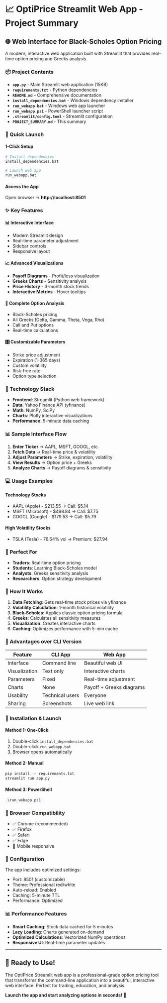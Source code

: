 # 📈 OptiPrice Streamlit Web App - Project Summary

## 🌐 Web Interface for Black-Scholes Option Pricing

A modern, interactive web application built with Streamlit that provides real-time option pricing and Greeks analysis.

### 📦 Project Contents

- **`app.py`** - Main Streamlit web application (15KB)
- **`requirements.txt`** - Python dependencies
- **`README.md`** - Comprehensive documentation
- **`install_dependencies.bat`** - Windows dependency installer
- **`run_webapp.bat`** - Windows web app launcher
- **`run_webapp.ps1`** - PowerShell launcher script
- **`.streamlit/config.toml`** - Streamlit configuration
- **`PROJECT_SUMMARY.md`** - This summary

### 🚀 Quick Launch

#### **1-Click Setup**
```bash
# Install dependencies
install_dependencies.bat

# Launch web app
run_webapp.bat
```

#### **Access the App**
Open browser → **http://localhost:8501**

### ✨ Key Features

#### **📊 Interactive Interface**
- Modern Streamlit design
- Real-time parameter adjustment
- Sidebar controls
- Responsive layout

#### **📈 Advanced Visualizations**
- **Payoff Diagrams** - Profit/loss visualization
- **Greeks Charts** - Sensitivity analysis
- **Price History** - 3-month stock trends
- **Interactive Metrics** - Hover tooltips

#### **🔢 Complete Option Analysis**
- Black-Scholes pricing
- All Greeks (Delta, Gamma, Theta, Vega, Rho)
- Call and Put options
- Real-time calculations

#### **🎛️ Customizable Parameters**
- Strike price adjustment
- Expiration (1-365 days)
- Custom volatility
- Risk-free rate
- Option type selection

### 🔧 Technology Stack

- **Frontend**: Streamlit (Python web framework)
- **Data**: Yahoo Finance API (yfinance)
- **Math**: NumPy, SciPy
- **Charts**: Plotly interactive visualizations
- **Performance**: 5-minute data caching

### 📊 Sample Interface Flow

1. **Enter Ticker** → AAPL, MSFT, GOOGL, etc.
2. **Fetch Data** → Real-time price & volatility
3. **Adjust Parameters** → Strike, expiration, volatility
4. **View Results** → Option price + Greeks
5. **Analyze Charts** → Payoff diagrams & sensitivity

### 💻 Usage Examples

#### **Technology Stocks**
- AAPL (Apple) - $213.55 → Call: $5.14
- MSFT (Microsoft) - $498.84 → Call: $7.75
- GOOGL (Google) - $179.53 → Call: $5.79

#### **High Volatility Stocks**
- TSLA (Tesla) - 76.64% vol → Premium: $27.94

### 🎯 Perfect For

- **Traders**: Real-time option pricing
- **Students**: Learning Black-Scholes model
- **Analysts**: Greeks sensitivity analysis
- **Researchers**: Option strategy development

### 🔄 How It Works

1. **Data Fetching**: Gets real-time stock prices via yfinance
2. **Volatility Calculation**: 1-month historical volatility
3. **Black-Scholes**: Applies classic option pricing formula
4. **Greeks**: Calculates all sensitivity measures
5. **Visualization**: Creates interactive charts
6. **Caching**: Optimizes performance with 5-min cache

### 🌟 Advantages over CLI Version

| Feature | CLI App | Web App |
|---------|---------|---------|
| Interface | Command line | Beautiful web UI |
| Visualization | Text only | Interactive charts |
| Parameters | Fixed | Real-time adjustment |
| Charts | None | Payoff + Greeks diagrams |
| Usability | Technical users | Everyone |
| Sharing | Screenshots | Live web link |

### 🚀 Installation & Launch

#### **Method 1: One-Click**
1. Double-click `install_dependencies.bat`
2. Double-click `run_webapp.bat`
3. Browser opens automatically

#### **Method 2: Manual**
```bash
pip install -r requirements.txt
streamlit run app.py
```

#### **Method 3: PowerShell**
```powershell
.\run_webapp.ps1
```

### 📱 Browser Compatibility

- ✅ Chrome (recommended)
- ✅ Firefox
- ✅ Safari
- ✅ Edge
- 📱 Mobile responsive

### 🔧 Configuration

The app includes optimized settings:
- Port: 8501 (customizable)
- Theme: Professional red/white
- Auto-reload: Enabled
- Caching: 5-minute TTL
- Performance: Optimized

### 📊 Performance Features

- **Smart Caching**: Stock data cached for 5 minutes
- **Lazy Loading**: Charts generated on-demand
- **Optimized Calculations**: Vectorized NumPy operations
- **Responsive UI**: Real-time parameter updates

---

## 🎉 Ready to Use!

The OptiPrice Streamlit web app is a professional-grade option pricing tool that transforms the command-line application into a beautiful, interactive web interface. Perfect for trading, education, and analysis.

**Launch the app and start analyzing options in seconds!** 🚀
